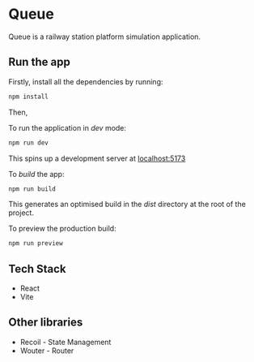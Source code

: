# Queue

Queue is a railway station platform simulation application.

## Run the app

Firstly, install all the dependencies by running:

```bash
npm install
```

Then,

To run the application in _dev_ mode:

```bash
npm run dev
```

This spins up a development server at [localhost:5173](http://localhost:5173/)

To _build_ the app:

```bash
npm run build
```

This generates an optimised build in the _dist_ directory at the root of the project.

To preview the production build:

```bash
npm run preview
```

## Tech Stack

- React
- Vite

## Other libraries
- Recoil - State Management
- Wouter - Router
